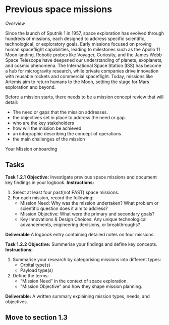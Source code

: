 # **Previous space missions**

*Overview*

Since the launch of Sputnik 1 in 1957, space exploration has evolved through hundreds of missions, each designed to address specific scientific, technological, or exploratory goals. Early missions focused on proving human spaceflight capabilities, leading to milestones such as the Apollo 11 Moon landing. Robotic probes like Voyager, Curiosity, and the James Webb Space Telescope have deepened our understanding of planets, exoplanets, and cosmic phenomena. The International Space Station (ISS) has become a hub for microgravity research, while private companies drive innovation with reusable rockets and commercial spaceflight. Today, missions like Artemis aim to return humans to the Moon, setting the stage for Mars exploration and beyond.

Before a mission starts, there needs to be a mission concept review that will detail:
- The need or gaps that the mission addresses.
- the objectives set in place to address the need or gap.
- who are the key stakeholders
- how will the mission be achieved
- an infographic describing the concept of operations
- the main challenges of the mission

Your Mission onboarding 

## **Tasks**

**Task 1.2.1** 
**Objective:** Investigate previous space missions and document key findings in your logbook.
**Instructions:**

1. Select at least four past(not PAST) space missions.
2. For each mission, record the following:
   - Mission Need: Why was the  mission undertaken? What problem or scientific question does it aim to address?
   - Mission Objective: What were the primary and secondary goals?
   - Key Innovations  & Design Choices: Any unique technological advancements, engineering decisions, or breakthroughs?
     
**Deliverable**
A logbook entry containing detailed notes on four missions.

**Task 1.2.2**
**Objective:** Summerise your findings and define key concepts.
**Instructions:**

1. Summarise your research by categorising missions into different types:
   - Orbital type(s)
   - Payload type(s)
3. Define the terms:
   - "Mission Need" in the context of space exploration.
   - "Mission Objective" and how they shape mission planning.
     
**Deliverable:**
A written summary explaining mission types, needs, and objectives.

## **Move to section 1.3**

